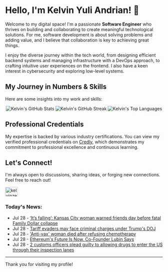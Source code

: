 # Hello, I'm Kelvin Yuli Andrian! 👋

Welcome to my digital space! I'm a passionate **Software Engineer** who thrives on building and collaborating to create meaningful technological solutions. For me, software development is about solving problems and adding value, and I believe that collaboration is key to achieving great things.

I enjoy the diverse journey within the tech world, from designing efficient backend systems and managing infrastructure with a DevOps approach, to crafting intuitive user experiences on the frontend. I also have a keen interest in cybersecurity and exploring low-level systems.

## My Journey in Numbers & Skills

Here are some insights into my work and skills:

<p align="center">
  <img src="https://github-readme-stats.vercel.app/api?username=kelvinzer0&show_icons=true&theme=radical" alt="Kelvin's GitHub Stats" />
  <img src="https://github-readme-streak-stats.herokuapp.com/?user=kelvinzer0&theme=radical" alt="Kelvin's GitHub Streak" />
  <img src="https://github-readme-stats.vercel.app/api/top-langs/?username=kelvinzer0&layout=compact&theme=radical" alt="Kelvin's Top Languages" />
</p>

## Professional Credentials

My expertise is backed by various industry certifications. You can view my verified professional credentials on [Credly](https://www.credly.com/users/kelvin-yuli-andrian/badges), which demonstrates my commitment to professional excellence and continuous learning.

## Let's Connect!

I'm always open to discussions, sharing ideas, or forging new connections. Feel free to reach out!

<p align="left">
    <a href="https://linkedin.com/in/kelvinzero" target="blank"><img align="center" src="https://cdn.jsdelivr.net/npm/simple-icons@3.0.1/icons/linkedin.svg" alt="kelvinzero" height="30" width="40" /></a>
</p>

### Today's News:

<!-- feed start -->
- Jul 28 - [‘It’s falling’: Kansas City woman warned friends day before fatal Family Dollar collapse](https://www.yahoo.com/news/videos/falling-kansas-city-woman-warned-222007475.html)
- Jul 28 - [Tariff evaders may face criminal charges under Trump's DOJ](https://finance.yahoo.com/video/tariff-evaders-may-face-criminal-210813419.html)
- Jul 28 - ['Anti-vax' woman died after refusing chemotherapy](https://www.yahoo.com/news/articles/anti-vax-woman-died-refusing-210609973.html)
- Jul 28 - [Ethereum's Future Is Now, Co-Founder Lubin Says](https://finance.yahoo.com/video/ethereums-future-now-co-founder-202227247.html)
- Jul 28 - [2 customs officers plead guilty to allowing drugs to enter the US through their inspection lanes](https://www.yahoo.com/news/articles/2-customs-officers-plead-guilty-194643161.html)
<!-- feed end -->

---

Thank you for visiting my profile!